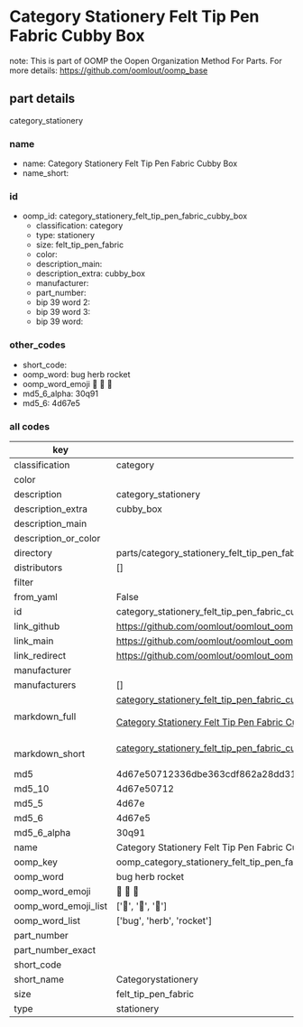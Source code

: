 # Category Stationery Felt Tip Pen Fabric Cubby Box  

note: This is part of OOMP the Oopen Organization Method For Parts. For more details: https://github.com/oomlout/oomp_base

##  part details
  



category_stationery



### name
* name: Category Stationery Felt Tip Pen Fabric Cubby Box
* name_short: 
### id
* oomp_id: category_stationery_felt_tip_pen_fabric_cubby_box
  * classification: category
  * type: stationery
  * size: felt_tip_pen_fabric
  * color: 
  * description_main: 
  * description_extra: cubby_box
  * manufacturer: 
  * part_number: 
  * bip 39 word 2: 
  * bip 39 word 3: 
  * bip 39 word: 

### other_codes
* short_code: 
* oomp_word: bug herb rocket
* oomp_word_emoji :bug: :herb: :rocket:
* md5_6_alpha: 30q91
* md5_6: 4d67e5









### all codes 
| key | value |  
| --- | --- |  
| classification | category |  
| color |  |  
| description | category_stationery |  
| description_extra | cubby_box |  
| description_main |  |  
| description_or_color |   |  
| directory | parts/category_stationery_felt_tip_pen_fabric_cubby_box |  
| distributors | [] |  
| filter |  |  
| from_yaml | False |  
| id | category_stationery_felt_tip_pen_fabric_cubby_box |  
| link_github | https://github.com/oomlout/oomlout_oomp_version_1_messy/tree/main/parts/category_stationery_felt_tip_pen_fabric_cubby_box |  
| link_main | https://github.com/oomlout/oomlout_oomp_version_1_messy/tree/main/parts/category_stationery_felt_tip_pen_fabric_cubby_box |  
| link_redirect | https://github.com/oomlout/oomlout_oomp_version_1_messy/tree/main/parts/category_stationery_felt_tip_pen_fabric_cubby_box |  
| manufacturer |  |  
| manufacturers | [] |  
| markdown_full | [category_stationery_felt_tip_pen_fabric_cubby_box](none)<br>[](none)<br>[Category Stationery Felt Tip Pen Fabric Cubby Box](none)<br><br> |  
| markdown_short | [category_stationery_felt_tip_pen_fabric_cubby_box](none)<br><br> |  
| md5 | 4d67e50712336dbe363cdf862a28dd31 |  
| md5_10 | 4d67e50712 |  
| md5_5 | 4d67e |  
| md5_6 | 4d67e5 |  
| md5_6_alpha | 30q91 |  
| name | Category Stationery Felt Tip Pen Fabric Cubby Box |  
| oomp_key | oomp_category_stationery_felt_tip_pen_fabric_cubby_box |  
| oomp_word | bug herb rocket |  
| oomp_word_emoji | :bug: :herb: :rocket: |  
| oomp_word_emoji_list | [':bug:', ':herb:', ':rocket:'] |  
| oomp_word_list | ['bug', 'herb', 'rocket'] |  
| part_number |  |  
| part_number_exact |  |  
| short_code |  |  
| short_name | Categorystationery |  
| size | felt_tip_pen_fabric |  
| type | stationery |  
